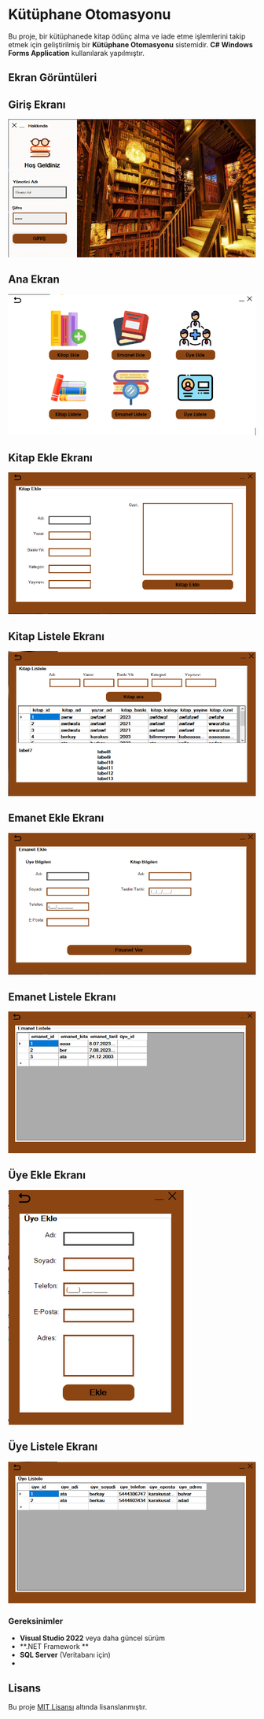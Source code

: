 # Kütüphane Otomasyonu

Bu proje, bir kütüphanede kitap ödünç alma ve iade etme işlemlerini takip etmek için geliştirilmiş bir **Kütüphane Otomasyonu** sistemidir. **C# Windows Forms Application** kullanılarak yapılmıştır.

## Ekran Görüntüleri

## Giriş Ekranı
![Screenshot](images/1.png)
## Ana Ekran
![Screenshot](images/8.png)
## Kitap Ekle Ekranı
![Screenshot](images/2.png)
## Kitap Listele Ekranı
![Screenshot](images/3.png)
## Emanet Ekle Ekranı
![Screenshot](images/4.png)
## Emanet Listele Ekranı
![Screenshot](images/5.png)
## Üye Ekle Ekranı
![Screenshot](images/6.png)
## Üye Listele Ekranı
![Screenshot](images/7.png)

### Gereksinimler

- **Visual Studio 2022** veya daha güncel sürüm
- **.NET Framework **
- **SQL Server** (Veritabanı için)
- 
## Lisans
Bu proje [MIT Lisansı](LICENSE) altında lisanslanmıştır.
